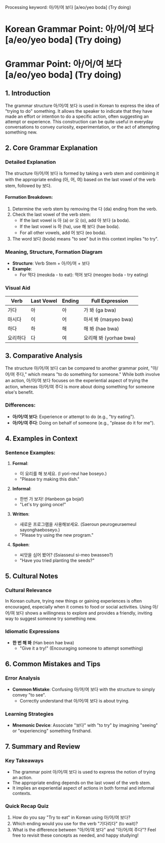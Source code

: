 Processing keyword: 아/어/여 보다 [a/eo/yeo boda] (Try doing)
# Korean Grammar Point: 아/어/여 보다 [a/eo/yeo boda] (Try doing)
# Grammar Point: 아/어/여 보다 [a/eo/yeo boda] (Try doing)
## 1. Introduction
The grammar structure 아/어/여 보다 is used in Korean to express the idea of "trying to do" something. It allows the speaker to indicate that they have made an effort or intention to do a specific action, often suggesting an attempt or experience. This construction can be quite useful in everyday conversations to convey curiosity, experimentation, or the act of attempting something new.
## 2. Core Grammar Explanation
### Detailed Explanation
The structure 아/어/여 보다 is formed by taking a verb stem and combining it with the appropriate ending (아, 어, 여) based on the last vowel of the verb stem, followed by 보다. 
#### Formation Breakdown:
1. Determine the verb stem by removing the 다 (da) ending from the verb.
2. Check the last vowel of the verb stem:
   - If the last vowel is 아 (a) or 오 (o), add 아 보다 (a boda).
   - If the last vowel is 하 (ha), use 해 보다 (hae boda).
   - For all other vowels, add 어 보다 (eo boda).
3. The word 보다 (boda) means "to see" but in this context implies "to try".
### Meaning, Structure, Formation Diagram
- **Structure**: Verb Stem + 아/어/여 + 보다
- **Example**: 
  - For 먹다 (meokda - to eat): 먹어 보다 (meogeo boda - try eating)
### Visual Aid
| Verb     | Last Vowel | Ending   | Full Expression  |
|----------|------------|----------|-------------------|
| 가다     | 아         | 아       | 가 봐 (ga bwa)    |
| 마시다   | 이         | 어       | 마셔 봐 (masyeo bwa) |
| 하다     | 하         | 해       | 해 봐 (hae bwa)    |
| 요리하다 | 다         | 여       | 요리해 봐 (yorhae bwa) |
## 3. Comparative Analysis
The structure 아/어/여 보다 can be compared to another grammar point, "아/어/여 주다," which means "to do something for someone." While both involve an action, 아/어/여 보다 focuses on the experiential aspect of trying the action, whereas 아/어/여 주다 is more about doing something for someone else's benefit. 
### Differences:
- **아/어/여 보다**: Experience or attempt to do (e.g., "try eating").
- **아/어/여 주다**: Doing on behalf of someone (e.g., "please do it for me").
## 4. Examples in Context
### Sentence Examples:
1. **Formal**: 
   - 이 요리를 해 보세요. (I yori-reul hae boseyo.)  
   - "Please try making this dish."
   
2. **Informal**: 
   - 한번 가 보자! (Hanbeon ga boja!)  
   - "Let's try going once!"
   
3. **Written**: 
   - 새로운 프로그램을 사용해보세요. (Saeroun peurogeuraemeul sayonghaeboseyo.)  
   - "Please try using the new program."
   
4. **Spoken**: 
   - 씨앗을 심어 봤어? (Ssiasseul si-meo bwasseo?)  
   - "Have you tried planting the seeds?"
## 5. Cultural Notes
### Cultural Relevance
In Korean culture, trying new things or gaining experiences is often encouraged, especially when it comes to food or social activities. Using 아/어/여 보다 shows a willingness to explore and provides a friendly, inviting way to suggest someone try something new. 
### Idiomatic Expressions
- **한 번 해 봐** (Han beon hae bwa)  
  - "Give it a try!" (Encouraging someone to attempt something)
## 6. Common Mistakes and Tips
### Error Analysis
- **Common Mistake**: Confusing 아/어/여 보다 with the structure to simply convey "to see".
  - Correctly understand that 아/어/여 보다 is about trying.
  
### Learning Strategies
- **Mnemonic Device**: Associate "보다" with "to try" by imagining "seeing" or "experiencing" something firsthand.
  
## 7. Summary and Review
### Key Takeaways
- The grammar point 아/어/여 보다 is used to express the notion of trying an action.
- The appropriate ending depends on the last vowel of the verb stem.
- It implies an experiential aspect of actions in both formal and informal contexts.
### Quick Recap Quiz
1. How do you say "Try to eat" in Korean using 아/어/여 보다?
2. Which ending would you use for the verb "기다리다" (to wait)?
3. What is the difference between "아/어/여 보다" and "아/어/여 주다"?
Feel free to revisit these concepts as needed, and happy studying!
